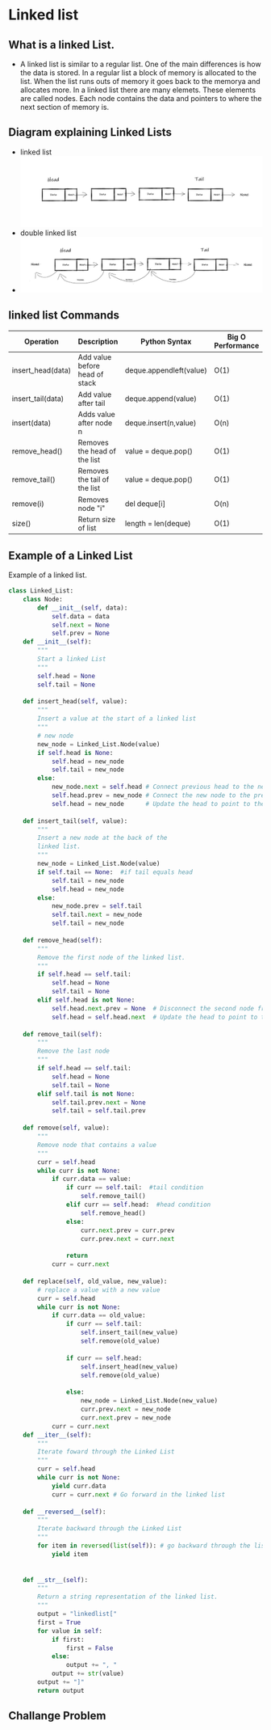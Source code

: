 # Linked list
## What is a linked List. 
- A linked list is similar to a regular list. One of the main differences is how the data is stored. In a regular list a block of memory is allocated
to the list. When the list runs outs of memory it goes back to the memorya and allocates more. In a linked list there are many elemets. These elements are called nodes. 
Each node contains the data and pointers to where the next section of memory is.
## Diagram explaining Linked Lists

- linked list
![Linked List](Linked_List.jpg)
- double linked list
- ![Linked List](double_linked_list.jpg)

## linked list Commands
| Operation               | Description                    | Python Syntax               | Big O Performance |
| ------------------------| ------------------------------ | ----------------------------| ----------------- |
| insert_head(data)       |  Add value before head of stack| deque.appendleft(value)     | O(1)              |
| insert_tail(data)       | Add value after tail           | deque.append(value)         | O(1)              |
|insert(data)             | Adds value after node n        | deque.insert(n,value)       | O(n)              |
|remove_head()            |Removes the head of the list    | value = deque.pop()         | O(1)              |
|remove_tail()            |Removes the tail of the list    | value = deque.pop()         | O(1)              |
|remove(i)                |Removes node "i"                | del deque[i]                | O(n)              |
|size()                   |Return size of list             | length = len(deque)         | O(1)              |

## Example of a Linked List
Example of a linked list.
```python
class Linked_List:
    class Node:
        def __init__(self, data):
            self.data = data
            self.next = None
            self.prev = None
    def __init__(self):
        """
        Start a linked List
        """
        self.head = None
        self.tail = None

    def insert_head(self, value):
        """
        Insert a value at the start of a linked list
        """
        # new node
        new_node = Linked_List.Node(value)  
        if self.head is None:
            self.head = new_node
            self.tail = new_node
        else:
            new_node.next = self.head # Connect previous head to the new node
            self.head.prev = new_node # Connect the new node to the previoues head 
            self.head = new_node      # Update the head to point to the new node

    def insert_tail(self, value):
        """
        Insert a new node at the back of the 
        linked list.
        """
        new_node = Linked_List.Node(value)
        if self.tail == None:  #if tail equals head 
            self.tail = new_node
            self.head = new_node
        else:
            new_node.prev = self.tail 
            self.tail.next = new_node
            self.tail = new_node

    def remove_head(self):
        """ 
        Remove the first node of the linked list.
        """
        if self.head == self.tail:
            self.head = None
            self.tail = None
        elif self.head is not None:
            self.head.next.prev = None  # Disconnect the second node from the first node
            self.head = self.head.next  # Update the head to point to the second node

    def remove_tail(self):
        """
        Remove the last node
        """
        if self.head == self.tail:  
            self.head = None 
            self.tail = None
        elif self.tail is not None: 
            self.tail.prev.next = None
            self.tail = self.tail.prev

    def remove(self, value):
        """
        Remove node that contains a value
        """
        curr = self.head 
        while curr is not None:
            if curr.data == value:
                if curr == self.tail:  #tail condition
                    self.remove_tail()
                elif curr == self.head:  #head condition
                    self.remove_head()
                else:
                    curr.next.prev = curr.prev
                    curr.prev.next = curr.next
                    
                return
            curr = curr.next

    def replace(self, old_value, new_value):
        # replace a value with a new value
        curr = self.head
        while curr is not None:
            if curr.data == old_value:
                if curr == self.tail: 
                    self.insert_tail(new_value)
                    self.remove(old_value)

                if curr == self.head: 
                    self.insert_head(new_value)
                    self.remove(old_value)
                    
                else:
                    new_node = Linked_List.Node(new_value)
                    curr.prev.next = new_node
                    curr.next.prev = new_node
            curr = curr.next 
    def __iter__(self):
        """
        Iterate foward through the Linked List
        """
        curr = self.head  
        while curr is not None:
            yield curr.data 
            curr = curr.next # Go forward in the linked list

    def __reversed__(self):
        """
        Iterate backward through the Linked List
        """
        for item in reversed(list(self)): # go backward through the list.
            yield item
            

    def __str__(self):
        """
        Return a string representation of the linked list.
        """
        output = "linkedlist["
        first = True
        for value in self:
            if first:
                first = False
            else:
                output += ", "
            output += str(value)
        output += "]"
        return output
```
## Challange Problem


